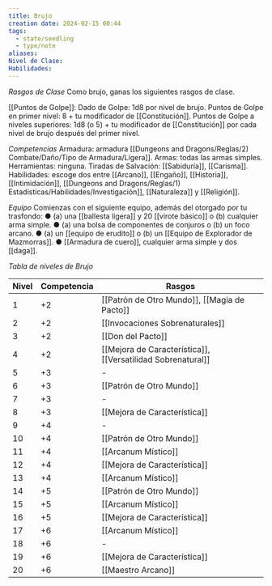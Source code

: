 ```yaml
---
title: Brujo
creation date: 2024-02-15 00:44
tags:
  - state/seedling
  - type/note
aliases: 
Nivel de Clase: 
Habilidades:
---
```

*Rasgos de Clase*
Como brujo, ganas los siguientes rasgos de clase.

[[Puntos de Golpe]]: Dado de Golpe: 1d8 por nivel de brujo.
Puntos de Golpe en primer nivel: 8 + tu modificador de [[Constitución]].
Puntos de Golpe a niveles superiores: 1d8 (o 5) + tu modificador de [[Constitución]] por cada nivel de
brujo después del primer nivel.

*Competencias*
Armadura: armadura [[Dungeons and Dragons/Reglas/2) Combate/Daño/Tipo de Armadura/Ligera]].
Armas: todas las armas simples.
Herramientas: ninguna.
Tiradas de Salvación: [[Sabiduría]], [[Carisma]].
Habilidades: escoge dos entre [[Arcano]], [[Engaño]], [[Historia]], [[Intimidación]], [[Dungeons and Dragons/Reglas/1) Estadisticas/Habilidades/Investigación]], [[Naturaleza]] y
[[Religión]].

*Equipo*
Comienzas con el siguiente equipo, además del otorgado por tu trasfondo:
● (a) una [[ballesta ligera]] y 20 [[virote básico]] o (b) cualquier arma simple.
● (a) una bolsa de componentes de conjuros o (b) un foco arcano.
● (a) un [[equipo de erudito]] o (b) un [[Equipo de Explorador de Mazmorras]].
● [[Armadura de cuero]], cualquier arma simple y dos [[daga]].


*Tabla de niveles de Brujo*

| Nivel | Competencia | Rasgos |
| ---- | ---- | ---- |
| 1 | +2 | [[Patrón de Otro Mundo]], [[Magia de Pacto]]  |
| 2 | +2 | [[Invocaciones Sobrenaturales]] |
| 3 | +2 | [[Don del Pacto]] |
| 4 | +2 | [[Mejora de Característica]], [[Versatilidad Sobrenatural]] |
| 5 | +3 | - |
| 6 | +3 | [[Patrón de Otro Mundo]] |
| 7 | +3 | - |
| 8 | +3 | [[Mejora de Característica]] |
| 9 | +4 | - |
| 10 | +4 | [[Patrón de Otro Mundo]] |
| 11 | +4 | [[Arcanum Místico]] |
| 12 | +4 | [[Mejora de Característica]] |
| 13 | +4 | [[Arcanum Místico]] |
| 14 | +5 | [[Patrón de Otro Mundo]] |
| 15 | +5 | [[Arcanum Místico]] |
| 16 | +5 | [[Mejora de Característica]] |
| 17 | +6 | [[Arcanum Místico]] |
| 18 | +6 | - |
| 19 | +6 | [[Mejora de Característica]] |
| 20 | +6 | [[Maestro Arcano]] |


